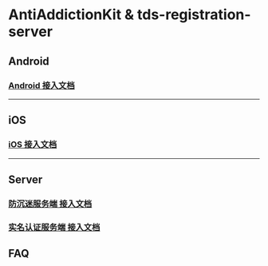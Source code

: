 # AntiAddictionKit & tds-registration-server

## Android

### [Android 接入文档](./Android/AntiAddiction/README.md)

----------------------------------------

## iOS

### [iOS 接入文档](./iOS/antiaddictionservice-ios/README.md)

----------------------------------------

## Server 

### [防沉迷服务端 接入文档](./Server/anti-addiction-server/README.md)
### [实名认证服务端 接入文档](./Server/tds-registration-server/README.md)

## FAQ


